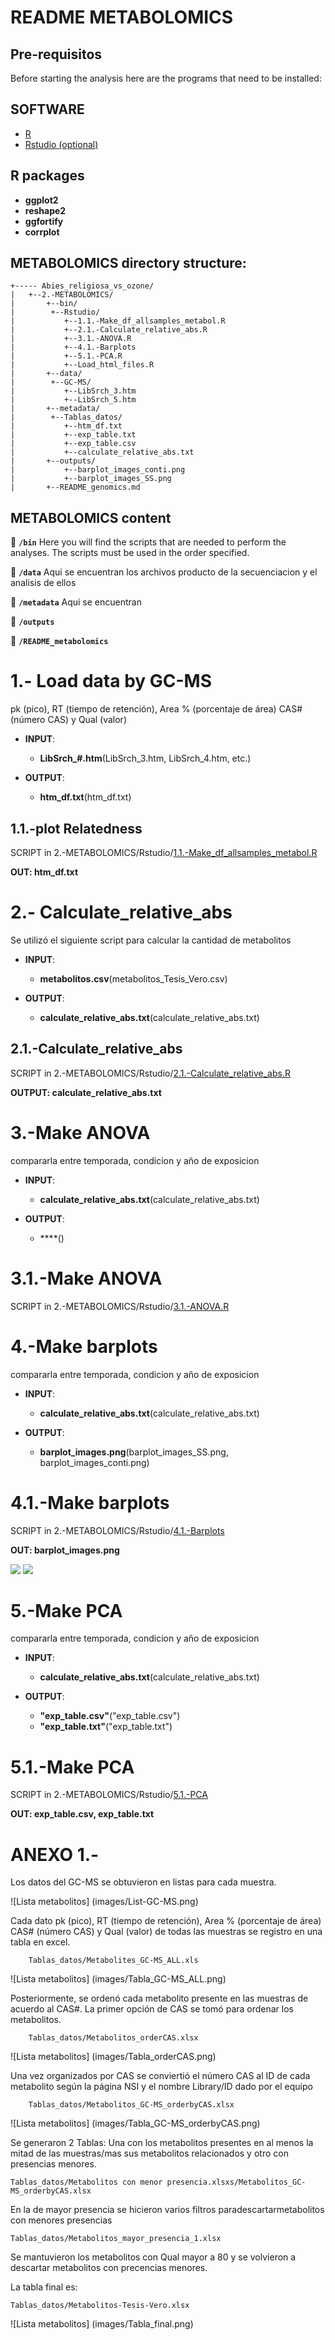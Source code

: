 # README METABOLOMICS

## Pre-requisitos

Before starting the analysis here are the programs that need to be installed:

## SOFTWARE

* [R](https://cran.r-project.org)
* [Rstudio (optional)](https://rstudio.com)

## R packages

* **ggplot2**
* **reshape2**
* **ggfortify**
* **corrplot**


## METABOLOMICS directory structure:

```
+----- Abies_religiosa_vs_ozone/
|	+--2.-METABOLOMICS/
|		+--bin/
|	     +--Rstudio/
|	   	    +--1.1.-Make_df_allsamples_metabol.R
|	   	    +--2.1.-Calculate_relative_abs.R
|	   	    +--3.1.-ANOVA.R
|	   	    +--4.1.-Barplots
|	   	    +--5.1.-PCA.R
|	   	    +--Load_html_files.R
|		+--data/
|	     +--GC-MS/
|	   	    +--LibSrch_3.htm
|	   	    +--LibSrch_5.htm
|		+--metadata/
|	     +--Tablas_datos/
|	   	    +--htm_df.txt
|	   	    +--exp_table.txt
|	   	    +--exp_table.csv
|	   	    +--calculate_relative_abs.txt
|		+--outputs/
|	   	    +--barplot_images_conti.png
|	   	    +--barplot_images_SS.png
|		+--README_genomics.md
```
## METABOLOMICS content

:file_folder: **`/bin`**
Here you will find the scripts that are needed to perform the analyses. The scripts must be used in the order specified.

:file_folder: **`/data`** Aqui se encuentran los archivos producto de la secuenciacion y el analisis de ellos

:file_folder: **`/metadata`** Aqui se encuentran

:file_folder: **`/outputs`**

:page_facing_up: **`/README_metabolomics`**

# 1.- Load data by GC-MS

pk (pico), RT (tiempo de retención), Area % (porcentaje de área) CAS# (número CAS) y Qual (valor)

* **INPUT**:
  * **LibSrch_#.htm**(LibSrch_3.htm, LibSrch_4.htm, etc.)

* **OUTPUT**:
  * **htm_df.txt**(htm_df.txt)

## 1.1.-plot Relatedness
SCRIPT in 2.-METABOLOMICS/Rstudio/[1.1.-Make_df_allsamples_metabol.R](bin/Rstudio/1.1.-Make_df_allsamples_metabol.R)

**OUT: htm_df.txt**

# 2.- Calculate_relative_abs

Se utilizó el siguiente script para calcular la cantidad de metabolitos

* **INPUT**:
  * **metabolitos.csv**(metabolitos_Tesis_Vero.csv)

* **OUTPUT**:
  * **calculate_relative_abs.txt**(calculate_relative_abs.txt)

## 2.1.-Calculate_relative_abs

SCRIPT in 2.-METABOLOMICS/Rstudio/[2.1.-Calculate_relative_abs.R](bin/Rstudio/2.1.-Calculate_relative_abs.R)

**OUTPUT: calculate_relative_abs.txt**

# 3.-Make ANOVA

compararla entre temporada, condicion y año de exposicion

* **INPUT**:
  * **calculate_relative_abs.txt**(calculate_relative_abs.txt)

* **OUTPUT**:
  * ****()


# 3.1.-Make ANOVA

SCRIPT in 2.-METABOLOMICS/Rstudio/[3.1.-ANOVA.R](bin/Rstudio/3.1.-ANOVA)

# 4.-Make barplots

compararla entre temporada, condicion y año de exposicion

* **INPUT**:
  * **calculate_relative_abs.txt**(calculate_relative_abs.txt)

* **OUTPUT**:
  * **barplot_images.png**(barplot_images_SS.png, barplot_images_conti.png)


# 4.1.-Make barplots

SCRIPT in 2.-METABOLOMICS/Rstudio/[4.1.-Barplots](bin/Rstudio/4.1.-Barplots)

**OUT: barplot_images.png**

![](outputs/barplot_images_SS.png)
![](outputs/barplot_images_conti.png)

# 5.-Make PCA

compararla entre temporada, condicion y año de exposicion

* **INPUT**:
  * **calculate_relative_abs.txt**(calculate_relative_abs.txt)

* **OUTPUT**:
  * **"exp_table.csv"**("exp_table.csv")
  * **"exp_table.txt"**("exp_table.txt")


# 5.1.-Make PCA

SCRIPT in 2.-METABOLOMICS/Rstudio/[5.1.-PCA](bin/Rstudio/5.1.-PCA)

**OUT: exp_table.csv, exp_table.txt**


# ANEXO 1.-

Los datos del GC-MS se obtuvieron en listas para cada muestra.

![Lista metabolitos] (images/List-GC-MS.png)

Cada dato pk (pico), RT (tiempo de retención), Area % (porcentaje de área) CAS# (número CAS) y Qual (valor) de todas las muestras se registro en una tabla en excel.

```
 	Tablas_datos/Metabolites_GC-MS_ALL.xls
```
![Lista metabolitos] (images/Tabla_GC-MS_ALL.png)

Posteriormente, se ordenó cada metabolito presente en las muestras de acuerdo al CAS#. La primer opción de CAS se tomó para ordenar los metabolitos.


```
 	Tablas_datos/Metabolitos_orderCAS.xlsx
```
![Lista metabolitos] (images/Tabla_orderCAS.png)

Una vez organizados por CAS se conviertió el número CAS al ID de cada metabolito según la página NSI y el nombre Library/ID dado por el equipo

```
 	Tablas_datos/Metabolitos_GC-MS_orderbyCAS.xlsx
```
![Lista metabolitos] (images/Tabla_GC-MS_orderbyCAS.png)

Se generaron 2 Tablas: Una con los metabolitos presentes en al menos la mitad de las muestras/mas sus metabolitos relacionados y otro con presencias menores.

```
Tablas_datos/Metabolitos con menor presencia.xlsxs/Metabolitos_GC-MS_orderbyCAS.xlsx
```
En la de mayor presencia se hicieron varios filtros paradescartarmetabolitos con menores presencias
```
Tablas_datos/Metabolitos_mayor_presencia_1.xlsx
```

Se mantuvieron los metabolitos con Qual mayor a 80 y se volvieron a descartar metabolitos con precencias menores.

La tabla final es:
```
Tablas_datos/Metabolitos-Tesis-Vero.xlsx
```
![Lista metabolitos] (images/Tabla_final.png)
